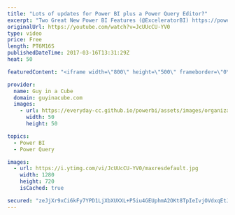 ```yaml
---
title: "Lots of updates for Power BI plus a Power Query Editor?"
excerpt: "Two Great New Power BI Features (@ExceleratorBI) https://powerpivotpro.com/2017/03/two-great-new-power-bi-features/  Get your own Power Query Editor using Notepad++ (@SchreiberLars) http://ssbi-blog.de/technical-topics-english/power-query-editor-using-notepad/  Power BI Gateways–March Update https://powerbi.microsoft.com/en-us/blog/power-bi-gateways-march-update/"
originalUrl: https://youtube.com/watch?v=JcUUcCU-YV0
type: video
price: Free
length: PT6M16S
publishedDateTime: 2017-03-16T13:31:29Z
heat: 50

featuredContent: "<iframe width=\"800\" height=\"500\" frameborder=\"0\" src=\"https://www.youtube.com/embed/JcUUcCU-YV0\" allow=\"accelerometer; autoplay; encrypted-media; gyroscope; picture-in-picture\" allowfullscreen></iframe>"

provider:
  name: Guy in a Cube
  domain: guyinacube.com
  images:
    - url: https://everyday-cc.github.io/powerbi/assets/images/organizations/guyinacube.com-50x50.jpg
      width: 50
      height: 50

topics:
  - Power BI
  - Power Query

images:
  - url: https://i.ytimg.com/vi/JcUUcCU-YV0/maxresdefault.jpg
    width: 1280
    height: 720
    isCached: true

secured: "zeJjXr9xCi6kFy7YPD1LjXbXUXXL+P5iu4GEUphmA2OKt8TpIeIvjOVdxqEtJLb+kIkTAooj14So9xuN8MxrngjDMrqa78jCbR0Y9+fwgvUn53a81p/DkaIdREkVSzoGeY7oScZ+0IERdpuIcOEoXO0Y/lRYGAYTSJ9p4uEjgCh6jA+8v8S1/7aJQCLkCg3wgksuecqXSS8jqER2+o/K5dnUoBl/PCKTaMRQkO4vs69ZZc55UpMSSSJ12jH8Q8xLU8S2FXvo3DTCAi86a2RUmRicwpUYvv5cBmN5grBtSRURube2SYdYeKbiHsIgpycMZfhdhlrptCskxPvQRBCSN9p2dGQfeqaIo0qoTGr4BpnEyD807yJj2ol3zD4RZ/BnKKJWe/kNKladqN0ICQ9TU8oAeErbVNUK5Vjm26IK5TM=;ntTdG1gaaEImNUdw3AoN6Q=="
---
```


